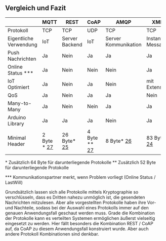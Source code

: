 ## Vergleich und Fazit
|  | MQTT | REST | CoAP | AMQP | XMPP |
| ------------- | ------------- | ------------- |  ------------- | ------------- | ------------- |
| Protokoll | TCP | TCP | UDP | TCP | TCP |
| Eigentliche Verwendung | IoT | Server Backend | IoT | Server Kommunikation | Instant Messaging |
| Push Nachrichten | Ja | Nein | Ja | Ja| Ja |
| Online Status \*\*\*| Ja | Nein | Nein |  Nein | Ja |
| IoT Optimiert | Ja | Nein | Ja | Nein | mit Extension |
| QoS | Ja | Nein | Ja | Ja | Nein |
| Many-to-Many | Ja | Nein | Nein | Ja | Ja |
| Arduino Library | Ja | Ja | Ja | Nein | Ja |
| Minimal Header | 2 Byte * [27](Quellen.md) | 26 Byte* [25](Quellen.md) | 4 Byte ** [27](Quellen.md) | 8 Byte* [26](Quellen.md) | 83 Byte* [24](Quellen.md) | 

\* Zusätzlich 64 Byte für darunterliegende Protokolle
\** Zusätzlich 52 Byte für darunterliegende Protokolle

\*\*\* Kommunikationspartner merkt, wenn Problem vorliegt (Online Status / LastWill)





Grundsätzlich lassen sich alle Protokolle mittels Kryptographie so verschlüsseln, dass es Dritten nahezu unmöglich ist, die gesendeten Nachrichten mitzulesen. Aber alle vorgestellten Protokolle haben ihre Vor- und Nachteile, sodass bei der Auswahl eines Protokolls immer auf den genauen Anwendungsfall geschaut werden muss. Grade die Kombination der Protokolle kann es verteilten Systemen ermöglichen äußerst vielseitig eingesetzt zu werden. Hier fällt besonders die Kombination REST / CoAP auf, da CoAP zu diesem Anwendungsfall konstruiert wurde. Aber auch andere Protokoll Kombinationen sind denkbar.
